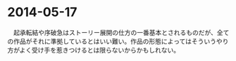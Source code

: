 # 2014-05-17

　起承転結や序破急はストーリー展開の仕方の一番基本とされるものだが、全ての作品がそれに準拠しているとはいい難い。作品の形態によってはそういうやり方がよく受け手を惹きつけるとは限らないからかもしれない。



